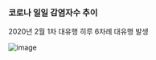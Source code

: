 ### 코로나 일일 감염자수 추이
2020년 2월 1차 대유행 히루 6차례 대유행 발생 <br>

![image](https://github.com/Taylor0819/covid/assets/168276473/a5224ea4-1305-4622-a998-eb90d2f5f655)


